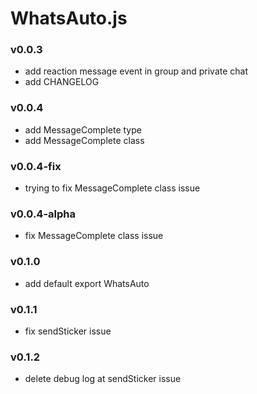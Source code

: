 # WhatsAuto.js

### v0.0.3

- add reaction message event in group and private chat
- add CHANGELOG

### v0.0.4

- add MessageComplete type
- add MessageComplete class

### v0.0.4-fix

- trying to fix MessageComplete class issue

### v0.0.4-alpha

- fix MessageComplete class issue

### v0.1.0

- add default export WhatsAuto

### v0.1.1

- fix sendSticker issue

### v0.1.2

- delete debug log at sendSticker issue
